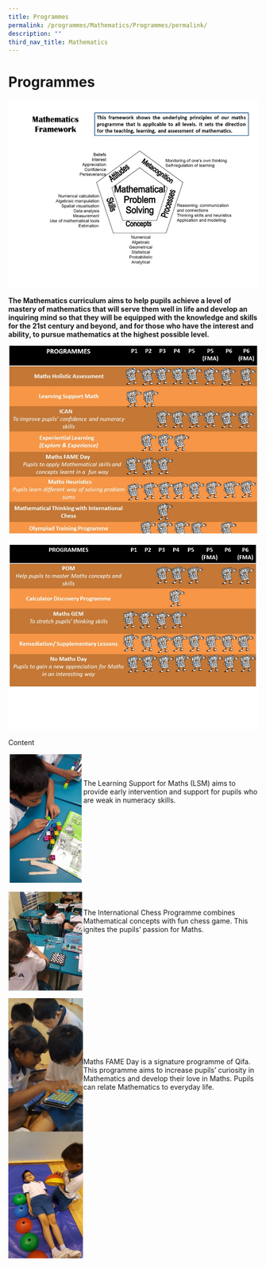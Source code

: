```yaml
---
title: Programmes
permalink: /programmes/Mathematics/Programmes/permalink/
description: ""
third_nav_title: Mathematics
---
```

Programmes
==========

![](/images/Slide1%20(1).jpeg)

**The Mathematics curriculum aims to help pupils achieve a level of mastery of mathematics that will serve them well in life and develop an inquiring mind so that they will be equipped with the knowledge and skills for the 21st century and beyond, and for those who have the interest and ability, to pursue mathematics at the highest possible level.**&nbsp;

![](/images/Slide2%20(1).jpeg)

![](/images/Slide3%20(1).jpeg)

Content

<img align="left" style="width:30%" src="/images/matheprog1.jpg">

<br><br><br>The Learning Support for Maths (LSM) aims to provide early intervention and support for pupils who are weak in numeracy skills.
<br clear="left">

<img align="left" style="width:30%" src="/images/matheprog2.jpg">

<br><br>The International Chess Programme combines Mathematical concepts with&nbsp;fun&nbsp;chess game. This ignites the pupils’ passion for Maths.
<br clear="left">

<img align="left" style="width:30%" src="/images/matheprog3.jpg">

<br><br><br><br><br><br><br>Maths FAME Day is a signature programme of Qifa. This programme aims to increase pupils’ curiosity in Mathematics and develop their love in Maths. Pupils can relate Mathematics to everyday life.
<br clear="left">
